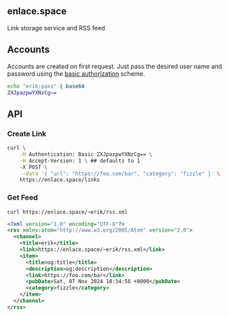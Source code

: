 enlace.space
---

Link storage service and RSS feed

## Accounts

Accounts are created on first request. Just pass the desired user name and password using the [basic authorization](https://developer.mozilla.org/en-US/docs/Web/HTTP/Headers/Authorization#basic_authentication_2) scheme.


```bash
echo "erik:pass" | base64
ZXJpazpwYXNzCg==
```

## API

### Create Link

```bash
curl \
    -H Authentication: Basic ZXJpazpwYXNzCg== \
    -H Accept-Version: 1 \ ## defaults to 1
    -X POST \
    --data '{ "url": "https://foo.com/bar", "category": "fizzle" }' \
    https://enlace.space/links
```

### Get Feed

```
curl https://enlace.space/~erik/rss.xml
```

```xml
<?xml version="1.0" encoding="UTF-8"?>
<rss xmlns:atom="http://www.w3.org/2005/Atom" version="2.0">
  <channel>
    <title>erik</title>
    <link>https://enlace.space/~erik/rss.xml</link>
    <item>
      <title>og:title</title>
      <description>og:description</description>
      <link>https://foo.com/bar</link>
      <pubDate>Sat, 07 Nov 2024 18:34:56 +0000</pubDate>
      <category>fizzle</category>
    </item>
  </channel>
</rss>
```
